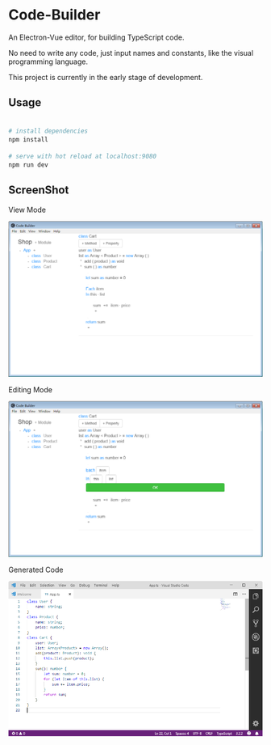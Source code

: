 # Code-Builder

An Electron-Vue editor, for building TypeScript code.

No need to write any code, just input names and constants, like the visual programming language.

This project is currently in the early stage of development.


## Usage

``` bash

# install dependencies
npm install

# serve with hot reload at localhost:9080
npm run dev

```

## ScreenShot

View Mode

![viewmode](https://github.com/GooGee/Code-Builder/raw/develop/image/viewmode.png)

Editing Mode

![editingmode](https://github.com/GooGee/Code-Builder/raw/develop/image/editingmode.png)

Generated Code

![code](https://github.com/GooGee/Code-Builder/raw/develop/image/code.png)


